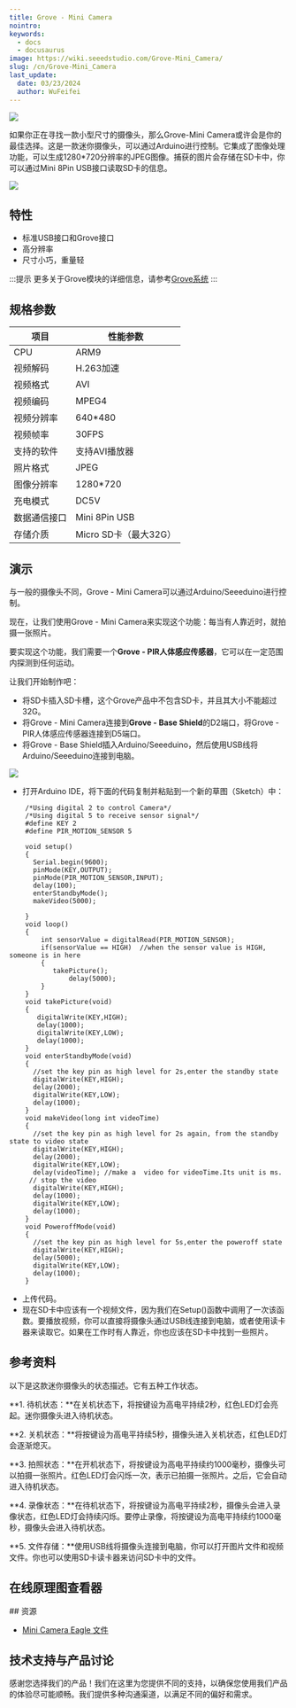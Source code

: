 ```yaml
---
title: Grove - Mini Camera
nointro:
keywords:
  - docs
  - docusaurus
image: https://wiki.seeedstudio.com/Grove-Mini_Camera/
slug: /cn/Grove-Mini_Camera
last_update:
  date: 03/23/2024
  author: WuFeifei
---
```


![](https://files.seeedstudio.com/wiki/Grove-Mini_Camera/img/Grove_camera.jpg)

如果你正在寻找一款小型尺寸的摄像头，那么Grove-Mini Camera或许会是你的最佳选择。这是一款迷你摄像头，可以通过Arduino进行控制。它集成了图像处理功能，可以生成1280*720分辨率的JPEG图像。捕获的图片会存储在SD卡中，你可以通过Mini 8Pin USB接口读取SD卡的信息。

[![](https://files.seeedstudio.com/wiki/common/Get_One_Now_Banner.png)](https://www.seeedstudio.com/Grove-Mini-Camera-p-1578.html)

## 特性

- 标准USB接口和Grove接口
- 高分辨率
- 尺寸小巧，重量轻

:::提示
    更多关于Grove模块的详细信息，请参考[Grove系统](https://wiki.seeedstudio.com/Grove_System/)
:::

## 规格参数

| 项目         | 性能参数              |
| ------------ | --------------------- |
| CPU          | ARM9                  |
| 视频解码     | H.263加速             |
| 视频格式     | AVI                   |
| 视频编码     | MPEG4                 |
| 视频分辨率   | 640*480               |
| 视频帧率     | 30FPS                 |
| 支持的软件   | 支持AVI播放器         |
| 照片格式     | JPEG                  |
| 图像分辨率   | 1280*720              |
| 充电模式     | DC5V                  |
| 数据通信接口 | Mini 8Pin USB         |
| 存储介质     | Micro SD卡（最大32G） |

## 演示

与一般的摄像头不同，Grove - Mini Camera可以通过Arduino/Seeeduino进行控制。

现在，让我们使用Grove - Mini Camera来实现这个功能：每当有人靠近时，就拍摄一张照片。

要实现这个功能，我们需要一个**Grove - PIR人体感应传感器**，它可以在一定范围内探测到任何运动。

让我们开始制作吧：

- 将SD卡插入SD卡槽，这个Grove产品中不包含SD卡，并且其大小不能超过32G。
- 将Grove - Mini Camera连接到**Grove - Base Shield**的D2端口，将Grove - PIR人体感应传感器连接到D5端口。
- 将Grove - Base Shield插入Arduino/Seeeduino，然后使用USB线将Arduino/Seeeduino连接到电脑。

![](https://files.seeedstudio.com/wiki/Grove-Mini_Camera/img/Connecting_Picture.JPG)

- 打开Arduino IDE，将下面的代码复制并粘贴到一个新的草图（Sketch）中：

```
    /*Using digital 2 to control Camera*/
    /*Using digital 5 to receive sensor signal*/
    #define KEY 2
    #define PIR_MOTION_SENSOR 5  
     
    void setup()
    { 
      Serial.begin(9600);
      pinMode(KEY,OUTPUT);
      pinMode(PIR_MOTION_SENSOR,INPUT);
      delay(100);
      enterStandbyMode();
      makeVideo(5000);

    }
    void loop()
    {
        int sensorValue = digitalRead(PIR_MOTION_SENSOR);
        if(sensorValue == HIGH)  //when the sensor value is HIGH, someone is in here
        {
           takePicture();
               delay(5000);      
        }
    }
    void takePicture(void)
    {
       digitalWrite(KEY,HIGH);
       delay(1000);
       digitalWrite(KEY,LOW);
       delay(1000);
    }
    void enterStandbyMode(void)
    {
      //set the key pin as high level for 2s,enter the standby state  
      digitalWrite(KEY,HIGH);
      delay(2000);
      digitalWrite(KEY,LOW);
      delay(1000); 
    }
    void makeVideo(long int videoTime)
    {
      //set the key pin as high level for 2s again, from the standby state to video state
      digitalWrite(KEY,HIGH);
      delay(2000);
      digitalWrite(KEY,LOW);
      delay(videoTime); //make a  video for videoTime.Its unit is ms.  
     // stop the video
      digitalWrite(KEY,HIGH);
      delay(1000);
      digitalWrite(KEY,LOW);
      delay(1000);
    }
    void PoweroffMode(void)
    {
      //set the key pin as high level for 5s,enter the poweroff state  
      digitalWrite(KEY,HIGH);
      delay(5000);
      digitalWrite(KEY,LOW);
      delay(1000); 
    }
```

- 上传代码。
- 现在SD卡中应该有一个视频文件，因为我们在Setup()函数中调用了一次该函数。要播放视频，你可以直接将摄像头通过USB线连接到电脑，或者使用读卡器来读取它。如果在工作时有人靠近，你也应该在SD卡中找到一些照片。

## 参考资料

以下是这款迷你摄像头的状态描述。它有五种工作状态。

**1. 待机状态：**在关机状态下，将按键设为高电平持续2秒，红色LED灯会亮起。迷你摄像头进入待机状态。

**2. 关机状态：**将按键设为高电平持续5秒，摄像头进入关机状态，红色LED灯会逐渐熄灭。

**3. 拍照状态：**在开机状态下，将按键设为高电平持续约1000毫秒，摄像头可以拍摄一张照片。红色LED灯会闪烁一次，表示已拍摄一张照片。之后，它会自动进入待机状态。

**4. 录像状态：**在待机状态下，将按键设为高电平持续2秒，摄像头会进入录像状态，红色LED灯会持续闪烁。要停止录像，将按键设为高电平持续约1000毫秒，摄像头会进入待机状态。

**5. 文件存储：**使用USB线将摄像头连接到电脑，你可以打开图片文件和视频文件。你也可以使用SD卡读卡器来访问SD卡中的文件。

## 在线原理图查看器

<div className="altium-ecad-viewer" data-project-src="https://files.seeedstudio.com/wiki/Grove-Mini_Camera/res/Mini_Camera_Eagle_File.zip" style={{borderRadius: '0px 0px 4px 4px', height: 500, borderStyle: 'solid', borderWidth: 1, borderColor: 'rgb(241, 241, 241)', overflow: 'hidden', maxWidth: 1280, maxHeight: 700, boxSizing: 'border-box'}}>
</div>
## 资源

- [Mini Camera Eagle 文件](https://files.seeedstudio.com/wiki/Grove-Mini_Camera/res/Mini_Camera_Eagle_File.zip)

<!-- This Markdown file was created from https://www.seeedstudio.com/wiki/Grove_-_Mini_Camera -->

## 技术支持与产品讨论

感谢您选择我们的产品！我们在这里为您提供不同的支持，以确保您使用我们产品的体验尽可能顺畅。我们提供多种沟通渠道，以满足不同的偏好和需求。

<div class="button_tech_support_container">
<a href="https://forum.seeedstudio.com/" class="button_forum"></a> 
<a href="https://www.seeedstudio.com/contacts" class="button_email"></a>
</div>

<div class="button_tech_support_container">
<a href="https://discord.gg/eWkprNDMU7" class="button_discord"></a> 
<a href="https://github.com/Seeed-Studio/wiki-documents/discussions/69" class="button_discussion"></a>
</div>
